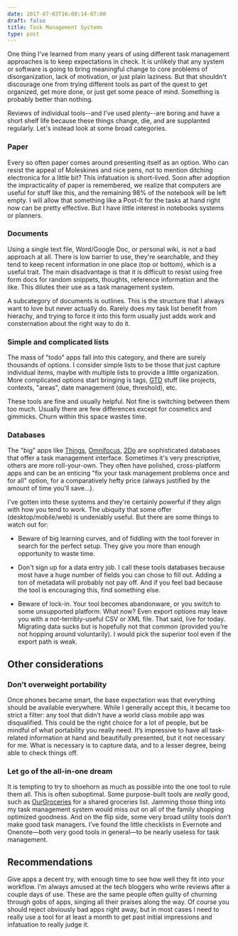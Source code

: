 ```yaml
---
date: 2017-07-03T16:08:14-07:00
draft: false
title: Task Management Systems
type: post
---
```


One thing I've learned from many years of using different task management approaches is to keep expectations in check. It is unlikely that any system or software is going to bring meaningful change to core problems of disorganization, lack of motivation, or just plain laziness. But that shouldn't discourage one from trying different tools as part of the quest to get organized, get more done, or just get some peace of mind. Something is probably better than nothing.

Reviews of individual tools--and I've used plenty--are boring and have a short shelf life because these things change, die, and are supplanted regularly. Let's instead look at some broad categories.

### Paper
Every so often paper comes around presenting itself as an option. Who can resist the appeal of Moleskines and nice pens, not to mention ditching electronica for a little bit?  This infatuation is short-lived.  Soon after adoption the impracticality of paper is remembered, we realize that computers are useful for stuff like this, and the remaining 98% of the notebook will be left empty. I will allow that something like a Post-It for the tasks at hand right now can be pretty effective. But I have little interest in notebooks systems or planners.

### Documents
Using a single text file, Word/Google Doc, or personal wiki, is not a bad approach at all. There is low barrier to use, they're searchable, and they tend to keep recent information in one place (top or bottom), which is a useful trait. The main disadvantage is that it is difficult to resist using free form docs for random snippets, thoughts, reference information and the like. This dilutes their use as a task management system.

A subcategory of documents is outlines. This is the structure that I always want to love but never actually do. Rarely does my task list benefit from hierachy, and trying to force it into this form usually just adds work and consternation about the right way to do it.


### Simple and complicated lists
The mass of "todo" apps fall into this category, and there are surely thousands of options. I consider simple lists to be those that just capture individual items, maybe with multiple lists to provide a little organization. More complicated options start bringing is tags, [GTD](https://en.wikipedia.org/wiki/Getting_Things_Done) stuff like projects, contexts, "areas", date management (due, threshold), etc.

These tools are fine and usually helpful. Not fine is switching between them too much. Usually there are few differences except for cosmetics and gimmicks. Churn within this space wastes time.

### Databases
The "big" apps like [Things](https://culturedcode.com/things/), [Omnifocus](https://www.omnigroup.com/omnifocus), [2Do](https://www.2doapp.com/) are sophisticated databases that offer a task management interface. Sometimes it's very prescriptive, others are more roll-your-own. They often have polished, cross-platform apps and can be an enticing "fix your task management problems once and for all" option, for a comparatively hefty price (always justified by the amount of time you'll save...).

I've gotten into these systems and they're certainly powerful if they align with how you tend to work. The ubiquity that some offer (desktop/mobile/web) is undeniably useful. But there are some things to watch out for:

* Beware of big learning curves, and of fiddling with the tool forever in search for the perfect setup. They give you more than enough opportunity to waste time.

* Don't sign up for a data entry job. I call these tools databases because most have a huge number of fields you can chose to fill out. Adding a ton of metadata will probably not pay off. And if you feel bad because the tool is encouraging this, find something else.

* Beware of lock-in. Your tool becomes abandonware, or you switch to some unsupported platform. What now? Even export options may leave you with a not-terribly-useful CSV or XML file. That said, live for today. Migrating data sucks but is hopefully not that common (provided you’re not hopping around voluntarily). I would pick the superior tool even if the export path is weak.

## Other considerations

### Don’t overweight portability
Once phones became smart, the base expectation was that everything should be available everywhere. While I generally accept this, it became too strict a filter: any tool that didn’t have a world class mobile app was disqualified. This could be the right choice for a lot of people, but be mindful of what portability you really need. It’s impressive to have all task-related information at hand and beautifully presented, but it not necessary for me. What is necessary is to capture data, and to a lesser degree, being able to check things off.

### Let go of the all-in-one dream
It is tempting to try to shoehorn as much as possible into the one tool to rule them all. This is often suboptimal. Some purpose-built tools are *really* good, such as [OurGroceries](https://www.ourgroceries.com) for a shared groceries list. Jamming those thing into my task management system would miss out on all of the family shopping optimized goodness.  And on the flip side, some very broad utility tools don’t make good task managers. I’ve found the little checklists in Evernote and Onenote—both very good tools in general—to be nearly useless for task management.

## Recommendations

Give apps a decent try, with enough time to see how well they fit into your workflow. I'm always amused at the tech bloggers who write reviews after a couple days of use. These are the same people often guilty of churning through gobs of apps, singing all their praises along the way. Of course you should reject obviously bad apps right away, but in most cases I need to really use a tool for at least a month to get past initial impressions and infatuation to really judge it.
